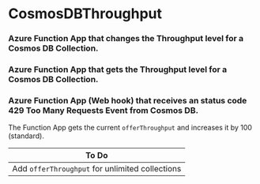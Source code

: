 # CosmosDBThroughput

### Azure Function App that changes the Throughput level for a Cosmos DB Collection.

### Azure Function App that gets the Throughput level for a Cosmos DB Collection.

### Azure Function App (Web hook) that receives an status code **429 Too Many Requests** Event from Cosmos DB. 
The Function App gets the current `offerThroughput` and increases it by 100 (standard). 

| To Do                                    |
|------------------------------------------|
| Add  `offerThroughput` for unlimited collections |







